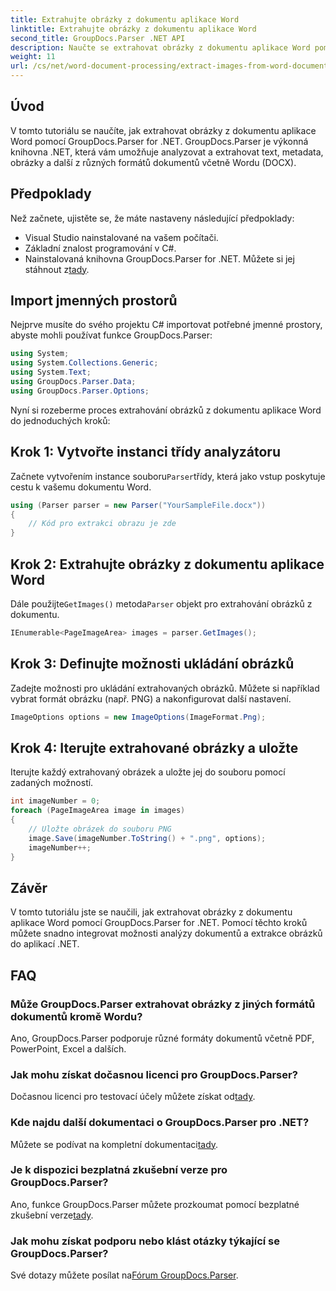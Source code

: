 ```yaml
---
title: Extrahujte obrázky z dokumentu aplikace Word
linktitle: Extrahujte obrázky z dokumentu aplikace Word
second_title: GroupDocs.Parser .NET API
description: Naučte se extrahovat obrázky z dokumentu aplikace Word pomocí GroupDocs.Parser for .NET. Tento tutoriál poskytuje podrobné pokyny pro integraci obrazu do vašeho .NET.
weight: 11
url: /cs/net/word-document-processing/extract-images-from-word-document/
---
```

## Úvod
V tomto tutoriálu se naučíte, jak extrahovat obrázky z dokumentu aplikace Word pomocí GroupDocs.Parser for .NET. GroupDocs.Parser je výkonná knihovna .NET, která vám umožňuje analyzovat a extrahovat text, metadata, obrázky a další z různých formátů dokumentů včetně Wordu (DOCX).
## Předpoklady
Než začnete, ujistěte se, že máte nastaveny následující předpoklady:
- Visual Studio nainstalované na vašem počítači.
- Základní znalost programování v C#.
- Nainstalovaná knihovna GroupDocs.Parser for .NET. Můžete si jej stáhnout z[tady](https://releases.groupdocs.com/parser/net/).
## Import jmenných prostorů
Nejprve musíte do svého projektu C# importovat potřebné jmenné prostory, abyste mohli používat funkce GroupDocs.Parser:
```csharp
using System;
using System.Collections.Generic;
using System.Text;
using GroupDocs.Parser.Data;
using GroupDocs.Parser.Options;
```
Nyní si rozeberme proces extrahování obrázků z dokumentu aplikace Word do jednoduchých kroků:
## Krok 1: Vytvořte instanci třídy analyzátoru
 Začnete vytvořením instance souboru`Parser`třídy, která jako vstup poskytuje cestu k vašemu dokumentu Word.
```csharp
using (Parser parser = new Parser("YourSampleFile.docx"))
{
    // Kód pro extrakci obrazu je zde
}
```
## Krok 2: Extrahujte obrázky z dokumentu aplikace Word
 Dále použijte`GetImages()` metoda`Parser` objekt pro extrahování obrázků z dokumentu.
```csharp
IEnumerable<PageImageArea> images = parser.GetImages();
```
## Krok 3: Definujte možnosti ukládání obrázků
Zadejte možnosti pro ukládání extrahovaných obrázků. Můžete si například vybrat formát obrázku (např. PNG) a nakonfigurovat další nastavení.
```csharp
ImageOptions options = new ImageOptions(ImageFormat.Png);
```
## Krok 4: Iterujte extrahované obrázky a uložte
Iterujte každý extrahovaný obrázek a uložte jej do souboru pomocí zadaných možností.
```csharp
int imageNumber = 0;
foreach (PageImageArea image in images)
{
    // Uložte obrázek do souboru PNG
    image.Save(imageNumber.ToString() + ".png", options);
    imageNumber++;
}
```
## Závěr
V tomto tutoriálu jste se naučili, jak extrahovat obrázky z dokumentu aplikace Word pomocí GroupDocs.Parser for .NET. Pomocí těchto kroků můžete snadno integrovat možnosti analýzy dokumentů a extrakce obrázků do aplikací .NET.

## FAQ
### Může GroupDocs.Parser extrahovat obrázky z jiných formátů dokumentů kromě Wordu?
Ano, GroupDocs.Parser podporuje různé formáty dokumentů včetně PDF, PowerPoint, Excel a dalších.
### Jak mohu získat dočasnou licenci pro GroupDocs.Parser?
 Dočasnou licenci pro testovací účely můžete získat od[tady](https://purchase.groupdocs.com/temporary-license/).
### Kde najdu další dokumentaci o GroupDocs.Parser pro .NET?
 Můžete se podívat na kompletní dokumentaci[tady](https://tutorials.groupdocs.com/parser/net/).
### Je k dispozici bezplatná zkušební verze pro GroupDocs.Parser?
 Ano, funkce GroupDocs.Parser můžete prozkoumat pomocí bezplatné zkušební verze[tady](https://releases.groupdocs.com/).
### Jak mohu získat podporu nebo klást otázky týkající se GroupDocs.Parser?
 Své dotazy můžete posílat na[Fórum GroupDocs.Parser](https://forum.groupdocs.com/c/parser/17).